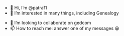 - 👋 Hi, I’m @patraf1
- 👀 I’m interested in many things, including Genealogy
<!--- 🌱 I’m currently learning ...-->
- 💞️ I’m looking to collaborate on gedcom
- 📫 How to reach me: answer one of my messages 	&#128512;

<!---
patraf1/patraf1 is a ✨ special ✨ repository because its `README.md` (this file) appears on your GitHub profile.
You can click the Preview link to take a look at your changes.
--->
